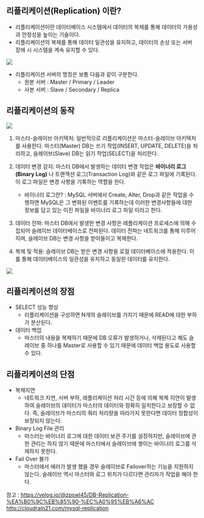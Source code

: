 ## 리플리케이션(Replication) 이란?
- 리플리케이션이란 데이터베이스 시스템에서 데이터의 복제를 통해 데이터의 가용성과 안정성을 높이는 기술이다.
- 리플리케이션의 복제를 통해 데이터 일관성을 유지하고, 데이터의 손상 또는 서버 장애 시 시스템을 계속 유지할 수 있다.

![](https://miro.medium.com/v2/resize:fit:640/format:webp/1*chR8ylwKqxH7NufU6FrxKA.png)
- 리플리케이션 서버의 명칭은 보통 다음과 같이 구분한다.
    - 원본 서버 : Master / Primary / Leader
    - 사본 서버 : Slave / Secondary / Replica
  
## 리플리케이션의 동작
![](https://nesoy.github.io/assets/posts/20180216/2.png)

1. 마스터-슬레이브 아키텍처:
일반적으로 리플리케이션은 마스터-슬레이브 아키텍처를 사용한다. 마스터(Master) DB는 쓰기 작업(INSERT, UPDATE, DELETE)을 처리하고, 슬레이브(Slave) DB는 읽기 작업(SELECT)을 처리한다.


2. 데이터 변경 감지:
마스터 DB에서 발생하는 데이터 변경 작업은 **바이너리 로그(Binary Log)** 나 트랜잭션 로그(Transaction Log)와 같은 로그 파일에 기록된다. 이 로그 파일은 변경 사항을 기록하는 역할을 한다.
   - 바이너리 로그란? : MySQL 서버에서 Create, Alter, Drop과 같은 작업을 수행하면 MySQL은 그 변화된 이벤트를 기록하는데 이러한 변경사항들에 대한 정보를 담고 있는 이진 파일을 바이너리 로그 파일 이라고 한다.

3. 데이터 전파:
마스터 DB에서 발생한 변경 사항은 레플리케이션 프로세스에 의해 수집되어 슬레이브 데이터베이스로 전파된다.
데이터 전파는 네트워크를 통해 이루어지며, 슬레이브 DB는 변경 사항을 받아들이고 복제한다.


4. 복제 및 적용:
슬레이브 DB는 받은 변경 사항을 로컬 데이터베이스에 적용한다. 이를 통해 데이터베이스의 일관성을 유지하고 동일한 데이터를 유지한다.

![](https://velog.velcdn.com/images%2Fzpswl45%2Fpost%2F53d75593-4db1-442f-9033-9eeed22c1fc2%2F%E1%84%89%E1%85%B3%E1%84%8F%E1%85%B3%E1%84%85%E1%85%B5%E1%86%AB%E1%84%89%E1%85%A3%E1%86%BA%202021-12-08%20%E1%84%8B%E1%85%A9%E1%84%92%E1%85%AE%2010.53.14.png)
## 리플리케이션의 장점
- SELECT 성능 향상
  - 리플리케이션을 구성하면 N개의 슬레이브를 가지기 때문에 READ에 대한 부하가 분산된다.
- 데이터 백업
  - 마스터의 내용을 복제하기 때문에 DB 오류가 발생하거나, 삭제된다고 해도 슬레이브 중 하나를 Master로 사용할 수 있기 때문에 데이터 백업 용도로 사용할 수 있다.

## 리플리케이션의 단점
- 복제지연
  - 네트워크 지연, 서버 부하, 레플리케이션 처리 시간 등에 의해 복제 지연이 발생하여 슬레이브의 데이터가 마스터의 데이터와 정확히 일치한다고 보장할 수 없다. 
  즉, 슬레이브가 마스터의 쿼리 처리량을 따라가지 못한다면 데이터 정합성이 보장되지 않는다.
- Binary Log File 관리
  - 마스터는 바이너리 로그에 대한 데이터 보관 주기를 설정하지만, 슬레이브에 관한 관리는 하지 않기 때문에 마스터에서 슬레이브에 쌓이는 바이너리 로그를 삭제하지 못한다.
- Fail Over 불가
  - 마스터에서 에러가 발생 했을 경우 슬레이브로 Failover하는 기능을 지원하지 않는다. 슬레이브 역시 마스터와 로그 위치가 다르다면 관리자가 작업을 해야 한다.


참고 : https://velog.io/@zpswl45/DB-Replication-%EA%B0%9C%EB%85%90-%EC%A0%95%EB%A6%AC
http://cloudrain21.com/mysql-replication